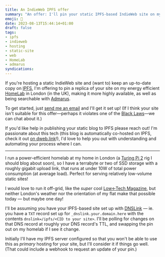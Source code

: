 ```yaml
---
title: An IndieWeb IPFS offer
summary: "An offer: I'll pin your static IPFS-based IndieWeb site on my homelab! Get in touch :)"
emoji: 💾
date: 2023-08-13T15:44:14+01:00
draft: false
tags:
- ipfs
- indieweb
- hosting
- static-site
- web
- HomeLab
- admarus
syndications:
---
```


If you're hosting a static IndieWeb site and (want to) keep an up-to-date copy on [IPFS](https://ipfs.io), I'm offering to pin a replica of your site on my energy efficient [HomeLab](/tags/homelab) in London (in the UK), making it more highly available, as well as being searchable with [Admarus](https://admarus.net/).

To get started, just [send me an email](mailto:ipfs@byjp.me?subject=Re:%20An%20IndieWeb%20IPFS%20offer&body=Hi%20JP!%0A%0AWould%20you%20be%20interested%20in%20pinning%20my%20IndieWeb%20site%20on%20IPF%3F%20You%20can%20see%20it%20at%E2%80%A6) and I'll get it set up! (If I think your site isn't suitable for this offer—perhaps it violates one of the [Black Laws](https://terra-ignota.fandom.com/wiki/Black_Laws)—we can chat about it.)

If you'd like help in publishing your static blog to IPFS please reach out! I'm passionate about this tech (this blog is automatically co-hosted on IPFS, check it out [on dweb.link](https://www-byjp-me.ipns.dweb.link/)!), I'd love to help you out with understanding and automating your process where I can.

---

I run a power-efficient homelab at my home in London (a [Turing Pi 2](https://turingpi.com/product/turing-pi-2/) rig I should blog about soon), so I have a terrabyte or two of SSD storage with a roughly gigabit upload link, that runs at under 10W of total power consumption (at average load). Perfect for serving relatively low-volume static sites!

I would love to run it off-grid, like the _super_ cool [Low←Tech Magazine](https://solar.lowtechmagazine.com/about/the-solar-website/), but neither London's weather nor the orientation of my flat make that possible today — but maybe one day!

I'll be assuming you have your IPFS-based site set up with [DNSLink](https://docs.ipfs.tech/concepts/dnslink/) — ie. you have a `TXT` record set up for `_dnslink.your.domain.here` with the contents `dnslink=/ipfs/<CID to your site>`. I'll be polling for changes on that DNS record at roughly your DNS record's TTL, and swapping the pin out on my homelab if I see it change.

Initially I'll have my IPFS server configured so that you won't be able to use this as _primary_ hosting for your site, but I'll consider it if things go well. (That could include a webhook to request an update of your pin.)
